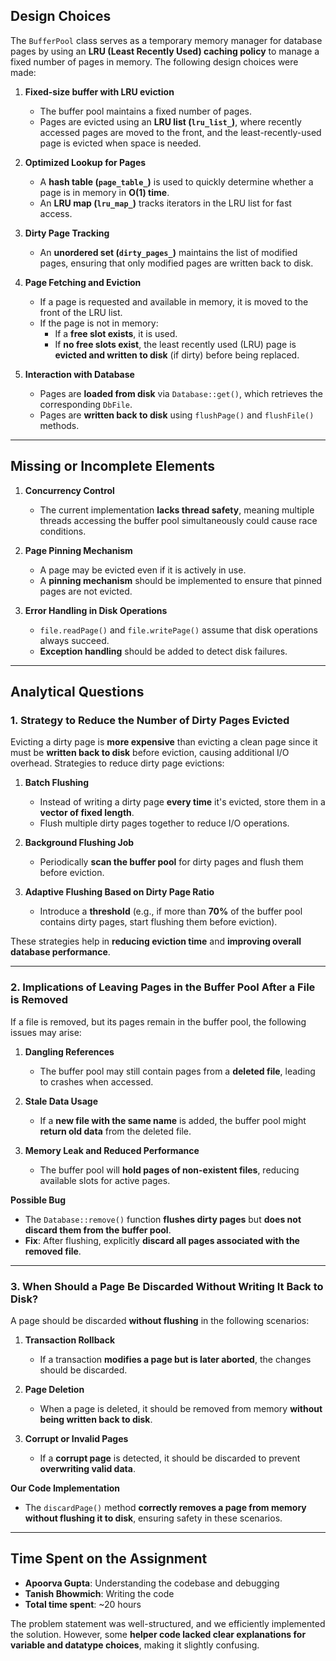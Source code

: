 ## Design Choices

The `BufferPool` class serves as a temporary memory manager for database pages by using an **LRU (Least Recently Used) caching policy** to manage a fixed number of pages in memory. The following design choices were made:

1. **Fixed-size buffer with LRU eviction**  
   - The buffer pool maintains a fixed number of pages.  
   - Pages are evicted using an **LRU list (`lru_list_`)**, where recently accessed pages are moved to the front, and the least-recently-used page is evicted when space is needed.

2. **Optimized Lookup for Pages**  
   - A **hash table (`page_table_`)** is used to quickly determine whether a page is in memory in **O(1) time**.  
   - An **LRU map (`lru_map_`)** tracks iterators in the LRU list for fast access.

3. **Dirty Page Tracking**  
   - An **unordered set (`dirty_pages_`)** maintains the list of modified pages, ensuring that only modified pages are written back to disk.

4. **Page Fetching and Eviction**  
   - If a page is requested and available in memory, it is moved to the front of the LRU list.  
   - If the page is not in memory:
     - If a **free slot exists**, it is used.  
     - If **no free slots exist**, the least recently used (LRU) page is **evicted and written to disk** (if dirty) before being replaced.

5. **Interaction with Database**  
   - Pages are **loaded from disk** via `Database::get()`, which retrieves the corresponding `DbFile`.  
   - Pages are **written back to disk** using `flushPage()` and `flushFile()` methods.

---

## Missing or Incomplete Elements

1. **Concurrency Control**  
   - The current implementation **lacks thread safety**, meaning multiple threads accessing the buffer pool simultaneously could cause race conditions.

2. **Page Pinning Mechanism**  
   - A page may be evicted even if it is actively in use.  
   - A **pinning mechanism** should be implemented to ensure that pinned pages are not evicted.

3. **Error Handling in Disk Operations**  
   - `file.readPage()` and `file.writePage()` assume that disk operations always succeed.  
   - **Exception handling** should be added to detect disk failures.

---

## Analytical Questions

### 1. Strategy to Reduce the Number of Dirty Pages Evicted  

Evicting a dirty page is **more expensive** than evicting a clean page since it must be **written back to disk** before eviction, causing additional I/O overhead. Strategies to reduce dirty page evictions:

1. **Batch Flushing**  
   - Instead of writing a dirty page **every time** it's evicted, store them in a **vector of fixed length**.  
   - Flush multiple dirty pages together to reduce I/O operations.

2. **Background Flushing Job**  
   - Periodically **scan the buffer pool** for dirty pages and flush them before eviction.

3. **Adaptive Flushing Based on Dirty Page Ratio**  
   - Introduce a **threshold** (e.g., if more than **70%** of the buffer pool contains dirty pages, start flushing them before eviction).

These strategies help in **reducing eviction time** and **improving overall database performance**.

---

### 2. Implications of Leaving Pages in the Buffer Pool After a File is Removed

If a file is removed, but its pages remain in the buffer pool, the following issues may arise:

1. **Dangling References**  
   - The buffer pool may still contain pages from a **deleted file**, leading to crashes when accessed.

2. **Stale Data Usage**  
   - If a **new file with the same name** is added, the buffer pool might **return old data** from the deleted file.

3. **Memory Leak and Reduced Performance**  
   - The buffer pool will **hold pages of non-existent files**, reducing available slots for active pages.

**Possible Bug**  
- The `Database::remove()` function **flushes dirty pages** but **does not discard them from the buffer pool**.
- **Fix**: After flushing, explicitly **discard all pages associated with the removed file**.

---

### 3. When Should a Page Be Discarded Without Writing It Back to Disk?

A page should be discarded **without flushing** in the following scenarios:

1. **Transaction Rollback**  
   - If a transaction **modifies a page but is later aborted**, the changes should be discarded.

2. **Page Deletion**  
   - When a page is deleted, it should be removed from memory **without being written back to disk**.

3. **Corrupt or Invalid Pages**  
   - If a **corrupt page** is detected, it should be discarded to prevent **overwriting valid data**.

**Our Code Implementation**  
- The `discardPage()` method **correctly removes a page from memory without flushing it to disk**, ensuring safety in these scenarios.

---

## Time Spent on the Assignment  

- **Apoorva Gupta**: Understanding the codebase and debugging  
- **Tanish Bhowmich**: Writing the code  
- **Total time spent**: ~20 hours  

The problem statement was well-structured, and we efficiently implemented the solution. However, some **helper code lacked clear explanations for variable and datatype choices**, making it slightly confusing.
